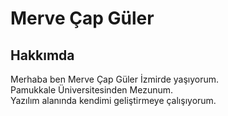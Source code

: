 <!-- patika.dev_html ödevi -->

<!DOCTYPE html>
<html lang="tr">
<head>
    <meta charset="UTF-8">
    <meta http-equiv="X-UA-Compatible" content="IE=edge">
    <meta name="viewport" content="width=device-width, initial-scale=1.0">
    <title> Document </title>
</head>
<body>
  <!-- İsim Soyisim -->
    <h1> Merve Çap Güler</h1>
     <!-- Hakkımda Başlık -->
    <h2>Hakkımda</h2>
     <!-- Paragraf -->
<p> Merhaba ben Merve Çap Güler İzmirde yaşıyorum.<br> Pamukkale Üniversitesinden Mezunum. <br> Yazılım alanında kendimi geliştirmeye çalışıyorum.
</p> 
</body>
</html>

